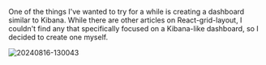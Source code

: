 One of the things I've wanted to try for a while is creating a dashboard similar to Kibana. While there are other articles on React-grid-layout, I couldn't find any that specifically focused on a Kibana-like dashboard, so I decided to create one myself.

![20240816-130043](https://github.com/user-attachments/assets/86700ddc-904f-4341-a0e1-119e9726b7b3)
